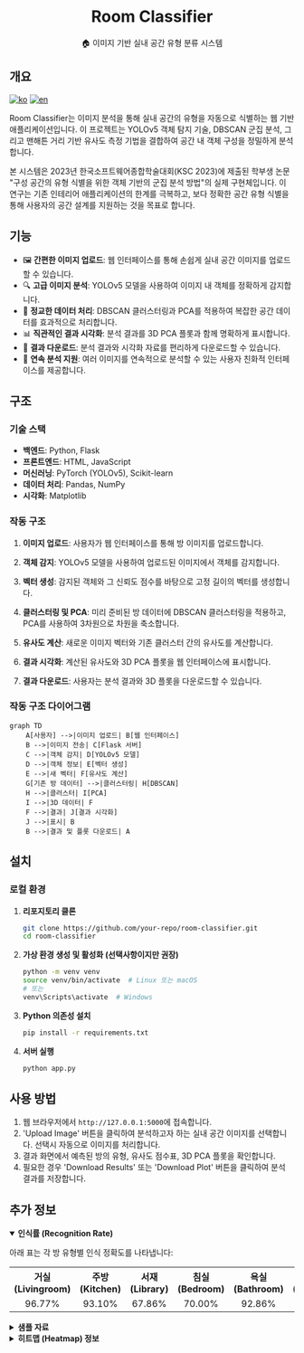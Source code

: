<div align="center">

# Room Classifier

🏠 이미지 기반 실내 공간 유형 분류 시스템

</div>


## 개요

[![ko][icon-ko]][ko] [![en][icon-en]][en] 

[ko]: ./README.md
[icon-ko]: https://img.shields.io/badge/lang-ko-blue?style=flat-square
[en]: ./README.en.md
[icon-en]: https://img.shields.io/badge/lang-en-red?style=flat-square

Room Classifier는 이미지 분석을 통해 실내 공간의 유형을 자동으로 식별하는 웹 기반 애플리케이션입니다. 이 프로젝트는 YOLOv5 객체 탐지 기술, DBSCAN 군집 분석, 그리고 맨해튼 거리 기반 유사도 측정 기법을 결합하여 공간 내 객체 구성을 정밀하게 분석합니다.

본 시스템은 2023년 한국소프트웨어종합학술대회(KSC 2023)에 제출된 학부생 논문 "구성 공간의 유형 식별을 위한 객체 기반의 군집 분석 방법"의 실제 구현체입니다. 이 연구는 기존 인테리어 애플리케이션의 한계를 극복하고, 보다 정확한 공간 유형 식별을 통해 사용자의 공간 설계를 지원하는 것을 목표로 합니다.

## 기능

- 🖼️ **간편한 이미지 업로드**: 웹 인터페이스를 통해 손쉽게 실내 공간 이미지를 업로드할 수 있습니다.
- 🔍 **고급 이미지 분석**: YOLOv5 모델을 사용하여 이미지 내 객체를 정확하게 감지합니다.
- 🧮 **정교한 데이터 처리**: DBSCAN 클러스터링과 PCA를 적용하여 복잡한 공간 데이터를 효과적으로 처리합니다.
- 📊 **직관적인 결과 시각화**: 분석 결과를 3D PCA 플롯과 함께 명확하게 표시합니다.
- 💾 **결과 다운로드**: 분석 결과와 시각화 자료를 편리하게 다운로드할 수 있습니다.
- 🔄 **연속 분석 지원**: 여러 이미지를 연속적으로 분석할 수 있는 사용자 친화적 인터페이스를 제공합니다.

## 구조

### 기술 스택

- **백엔드**: Python, Flask
- **프론트엔드**: HTML, JavaScript
- **머신러닝**: PyTorch (YOLOv5), Scikit-learn
- **데이터 처리**: Pandas, NumPy
- **시각화**: Matplotlib

### 작동 구조

1. **이미지 업로드**: 사용자가 웹 인터페이스를 통해 방 이미지를 업로드합니다.

2. **객체 감지**: YOLOv5 모델을 사용하여 업로드된 이미지에서 객체를 감지합니다.

3. **벡터 생성**: 감지된 객체와 그 신뢰도 점수를 바탕으로 고정 길이의 벡터를 생성합니다.

4. **클러스터링 및 PCA**: 미리 준비된 방 데이터에 DBSCAN 클러스터링을 적용하고, PCA를 사용하여 3차원으로 차원을 축소합니다.

5. **유사도 계산**: 새로운 이미지 벡터와 기존 클러스터 간의 유사도를 계산합니다.

6. **결과 시각화**: 계산된 유사도와 3D PCA 플롯을 웹 인터페이스에 표시합니다.

7. **결과 다운로드**: 사용자는 분석 결과와 3D 플롯을 다운로드할 수 있습니다.

### 작동 구조 다이어그램

```mermaid
graph TD
    A[사용자] -->|이미지 업로드| B[웹 인터페이스]
    B -->|이미지 전송| C[Flask 서버]
    C -->|객체 감지| D[YOLOv5 모델]
    D -->|객체 정보| E[벡터 생성]
    E -->|새 벡터| F[유사도 계산]
    G[기존 방 데이터] -->|클러스터링| H[DBSCAN]
    H -->|클러스터| I[PCA]
    I -->|3D 데이터| F
    F -->|결과| J[결과 시각화]
    J -->|표시| B
    B -->|결과 및 플롯 다운로드| A
```

## 설치

### 로컬 환경

1. **리포지토리 클론**
   ```bash
   git clone https://github.com/your-repo/room-classifier.git
   cd room-classifier
   ```

2. **가상 환경 생성 및 활성화 (선택사항이지만 권장)**
   ```bash
   python -m venv venv
   source venv/bin/activate  # Linux 또는 macOS
   # 또는
   venv\Scripts\activate  # Windows
   ```

3. **Python 의존성 설치**
   ```bash
   pip install -r requirements.txt
   ```

4. **서버 실행**
   ```bash
   python app.py
   ```

## 사용 방법

1. 웹 브라우저에서 `http://127.0.0.1:5000`에 접속합니다.
2. 'Upload Image' 버튼을 클릭하여 분석하고자 하는 실내 공간 이미지를 선택합니다. 선택시 자동으로 이미지를 처리합니다.
4. 결과 화면에서 예측된 방의 유형, 유사도 점수표, 3D PCA 플롯을 확인합니다.
5. 필요한 경우 'Download Results' 또는 'Download Plot' 버튼을 클릭하여 분석 결과를 저장합니다.

## 추가 정보

<details open>
<summary><b>인식률 (Recognition Rate)</b></summary>

아래 표는 각 방 유형별 인식 정확도를 나타냅니다:

<table>
  <tr>
    <th align="center">거실<br>(Livingroom)</th>
    <th align="center">주방<br>(Kitchen)</th>
    <th align="center">서재<br>(Library)</th>
    <th align="center">침실<br>(Bedroom)</th>
    <th align="center">욕실<br>(Bathroom)</th>
    <th align="center">평균<br>(Average)</th>
  </tr>
  <tr align="center">
    <td>96.77%</td>
    <td>93.10%</td>
    <td>67.86%</td>
    <td>70.00%</td>
    <td>92.86%</td>
    <td><b>84.12%</b></td>
  </tr>
</table>

</details>

<details>
<summary><b>샘플 자료</b></summary>

웹 크롤링을 활용하여 Google에서 이미지를 수집했습니다. 수집된 이미지는 거실, 주방, 서재, 침실, 화장실의 5가지로 분류되었으며, 총 1,362장의 이미지가 모델 제작에 활용되었습니다. 카테고리별 이미지 수는 거실 320장, 주방 282장, 서재 175장, 침실 315장, 화장실 270장입니다. 분석된 자료는 `cvsdata` 폴더에서 확인할 수 있습니다.
     
</details>

<details>
<summary><b>히트맵 (Heatmap) 정보</b></summary>

분석에 사용된 데이터의 분포와 패턴을 시각화한 히트맵을 제공합니다. 자세한 내용은 `docs/heatmap.md` 문서를 참조하세요.

📘 [heatmap.md](./docs/heatmap.md)
    
</details>
